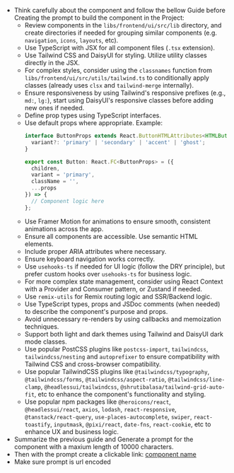 - Think carefully about the component and follow the bellow Guide before Creating the prompt to build the component in the Project:
  - Review components in the `libs/frontend/ui/src/lib` directory, and create directories if needed for grouping similar components (e.g. `navigation`, `icons`, `layouts`, etc).
  - Use TypeScript with JSX for all component files (`.tsx` extension).
  - Use Tailwind CSS and DaisyUI for styling. Utilize utility classes directly in the JSX.
  - For complex styles, consider using the `classnames` function from `libs/frontend/ui/src/utils/tailwind.ts` to conditionally apply classes (already uses `clsx` and `tailwind-merge` internally).
  - Ensure responsiveness by using Tailwind's responsive prefixes (e.g., `md:`, `lg:`), start using DaisyUI's responsive classes before adding new ones if needed.
  - Define prop types using TypeScript interfaces.
  - Use default props where appropriate. Example:
    ```typescript
    interface ButtonProps extends React.ButtonHTMLAttributes<HTMLButtonElement> {
      variant?: 'primary' | 'secondary' | 'accent' | 'ghost';
    }

    export const Button: React.FC<ButtonProps> = ({ 
      children, 
      variant = 'primary', 
      className = '', 
      ...props 
    }) => {
      // Component logic here
    };
    ```
  - Use Framer Motion for animations to ensure smooth, consistent animations across the app.
  - Ensure all components are accessible. Use semantic HTML elements.
  - Include proper ARIA attributes where necessary.
  - Ensure keyboard navigation works correctly.
  - Use `usehooks-ts` if needed for UI logic (follow the DRY principle), but prefer custom hooks over `usehooks-ts` for business logic.
  - For more complex state management, consider using React Context with a Provider and Consumer pattern, or Zustand if needed.
  - Use `remix-utils` for Remix routing logic and SSR/Backend logic.
  - Use TypeScript types, props and JSDoc comments (when needed) to describe the component's purpose and props.
  - Avoid unnecessary re-renders by using callbacks and memoization techniques.
  - Support both light and dark themes using Tailwind and DaisyUI dark mode classes.
  - Use popular PostCSS plugins like `postcss-import`, `tailwindcss`, `tailwindcss/nesting` and `autoprefixer` to ensure compatibility with Tailwind CSS and cross-browser compatibility.
  - Use popular TailwindCSS plugins like `@tailwindcss/typography`, `@tailwindcss/forms`, `@tailwindcss/aspect-ratio`, `@tailwindcss/line-clamp`, `@headlessui/tailwindcss`, `@shrutibalasa/tailwind-grid-auto-fit`, etc to enhance the component's functionality and styling.
  - Use popular npm packages like `@heroicons/react`, `@headlessui/react`, `axios`, `lodash`, `react-responsive`, `@tanstack/react-query`, `use-places-autocomplete`, `swiper`, `react-toastify`, `inputmask`, `@pixi/react`, `date-fns`, `react-cookie`, etc to enhance UX and business logic.
- Summarize the previous guide and Generate a prompt for the component with a maxium length of 10000 characters.
- Then with the prompt create a clickable link: [component name](https://v0.dev/chat?q={prompt})
- Make sure prompt is url encoded